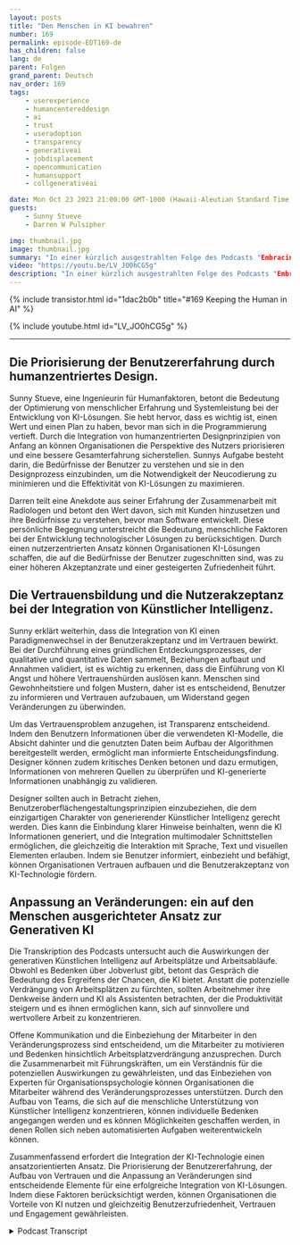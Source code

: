 ```yaml
---
layout: posts
title: "Den Menschen in KI bewahren"
number: 169
permalink: episode-EDT169-de
has_children: false
lang: de
parent: Folgen
grand_parent: Deutsch
nav_order: 169
tags:
    - userexperience
    - humancentereddesign
    - ai
    - trust
    - useradoption
    - transparency
    - generativeai
    - jobdisplacement
    - opencommunication
    - humansupport
    - collgenerativeai

date: Mon Oct 23 2023 21:00:00 GMT-1000 (Hawaii-Aleutian Standard Time)
guests:
    - Sunny Stueve
    - Darren W Pulsipher

img: thumbnail.jpg
image: thumbnail.jpg
summary: "In einer kürzlich ausgestrahlten Folge des Podcasts "Embracing Digital Transformation" interviewt Gastgeber Darren Pulsipher, Chief Solution Architect of Public Sector bei Intel, Sunny Stueve, den Leiter für Human Centered AI bei Leidos. Der Podcast setzt sich mit der Bedeutung von humanzentriertem Design und Benutzererfahrung bei der Integration von KI-Technologie auseinander."
video: "https://youtu.be/LV_JO0hCG5g"
description: "In einer kürzlich ausgestrahlten Folge des Podcasts "Embracing Digital Transformation" interviewt Gastgeber Darren Pulsipher, Chief Solution Architect of Public Sector bei Intel, Sunny Stueve, den Leiter für Human Centered AI bei Leidos. Der Podcast setzt sich mit der Bedeutung von humanzentriertem Design und Benutzererfahrung bei der Integration von KI-Technologie auseinander."
---
```


<div>
{% include transistor.html id="1dac2b0b" title="#169 Keeping the Human in AI" %}

{% include youtube.html id="LV_JO0hCG5g" %}
</div>

---

## Die Priorisierung der Benutzererfahrung durch humanzentriertes Design.

Sunny Stueve, eine Ingenieurin für Humanfaktoren, betont die Bedeutung der Optimierung von menschlicher Erfahrung und Systemleistung bei der Entwicklung von KI-Lösungen. Sie hebt hervor, dass es wichtig ist, einen Wert und einen Plan zu haben, bevor man sich in die Programmierung vertieft. Durch die Integration von humanzentrierten Designprinzipien von Anfang an können Organisationen die Perspektive des Nutzers priorisieren und eine bessere Gesamterfahrung sicherstellen. Sunnys Aufgabe besteht darin, die Bedürfnisse der Benutzer zu verstehen und sie in den Designprozess einzubinden, um die Notwendigkeit der Neucodierung zu minimieren und die Effektivität von KI-Lösungen zu maximieren.

Darren teilt eine Anekdote aus seiner Erfahrung der Zusammenarbeit mit Radiologen und betont den Wert davon, sich mit Kunden hinzusetzen und ihre Bedürfnisse zu verstehen, bevor man Software entwickelt. Diese persönliche Begegnung unterstreicht die Bedeutung, menschliche Faktoren bei der Entwicklung technologischer Lösungen zu berücksichtigen. Durch einen nutzerzentrierten Ansatz können Organisationen KI-Lösungen schaffen, die auf die Bedürfnisse der Benutzer zugeschnitten sind, was zu einer höheren Akzeptanzrate und einer gesteigerten Zufriedenheit führt.

## Die Vertrauensbildung und die Nutzerakzeptanz bei der Integration von Künstlicher Intelligenz.

Sunny erklärt weiterhin, dass die Integration von KI einen Paradigmenwechsel in der Benutzerakzeptanz und im Vertrauen bewirkt. Bei der Durchführung eines gründlichen Entdeckungsprozesses, der qualitative und quantitative Daten sammelt, Beziehungen aufbaut und Annahmen validiert, ist es wichtig zu erkennen, dass die Einführung von KI Angst und höhere Vertrauenshürden auslösen kann. Menschen sind Gewohnheitstiere und folgen Mustern, daher ist es entscheidend, Benutzer zu informieren und Vertrauen aufzubauen, um Widerstand gegen Veränderungen zu überwinden.

Um das Vertrauensproblem anzugehen, ist Transparenz entscheidend. Indem den Benutzern Informationen über die verwendeten KI-Modelle, die Absicht dahinter und die genutzten Daten beim Aufbau der Algorithmen bereitgestellt werden, ermöglicht man informierte Entscheidungsfindung. Designer können zudem kritisches Denken betonen und dazu ermutigen, Informationen von mehreren Quellen zu überprüfen und KI-generierte Informationen unabhängig zu validieren.

Designer sollten auch in Betracht ziehen, Benutzeroberflächengestaltungsprinzipien einzubeziehen, die dem einzigartigen Charakter von generierender Künstlicher Intelligenz gerecht werden. Dies kann die Einbindung klarer Hinweise beinhalten, wenn die KI Informationen generiert, und die Integration multimodaler Schnittstellen ermöglichen, die gleichzeitig die Interaktion mit Sprache, Text und visuellen Elementen erlauben. Indem sie Benutzer informiert, einbezieht und befähigt, können Organisationen Vertrauen aufbauen und die Benutzerakzeptanz von KI-Technologie fördern.

## Anpassung an Veränderungen: ein auf den Menschen ausgerichteter Ansatz zur Generativen KI

Die Transkription des Podcasts untersucht auch die Auswirkungen der generativen Künstlichen Intelligenz auf Arbeitsplätze und Arbeitsabläufe. Obwohl es Bedenken über Jobverlust gibt, betont das Gespräch die Bedeutung des Ergreifens der Chancen, die KI bietet. Anstatt die potenzielle Verdrängung von Arbeitsplätzen zu fürchten, sollten Arbeitnehmer ihre Denkweise ändern und KI als Assistenten betrachten, der die Produktivität steigern und es ihnen ermöglichen kann, sich auf sinnvollere und wertvollere Arbeit zu konzentrieren.

Offene Kommunikation und die Einbeziehung der Mitarbeiter in den Veränderungsprozess sind entscheidend, um die Mitarbeiter zu motivieren und Bedenken hinsichtlich Arbeitsplatzverdrängung anzusprechen. Durch die Zusammenarbeit mit Führungskräften, um ein Verständnis für die potenziellen Auswirkungen zu gewährleisten, und das Einbeziehen von Experten für Organisationspsychologie können Organisationen die Mitarbeiter während des Veränderungsprozesses unterstützen. Durch den Aufbau von Teams, die sich auf die menschliche Unterstützung von Künstlicher Intelligenz konzentrieren, können individuelle Bedenken angegangen werden und es können Möglichkeiten geschaffen werden, in denen Rollen sich neben automatisierten Aufgaben weiterentwickeln können.

Zusammenfassend erfordert die Integration der KI-Technologie einen ansatzorientierten Ansatz. Die Priorisierung der Benutzererfahrung, der Aufbau von Vertrauen und die Anpassung an Veränderungen sind entscheidende Elemente für eine erfolgreiche Integration von KI-Lösungen. Indem diese Faktoren berücksichtigt werden, können Organisationen die Vorteile von KI nutzen und gleichzeitig Benutzerzufriedenheit, Vertrauen und Engagement gewährleisten.



<details>
<summary> Podcast Transcript </summary>

<p></p>

</details>
